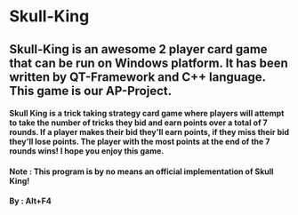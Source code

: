 # Skull-King
## Skull-King is an awesome 2 player card game that can be run on Windows platform. It has been written by QT-Framework and C++ language. This game is our AP-Project.
#### Skull King is a trick taking strategy card game where players will attempt to take the number of tricks they bid and earn points over a total of 7 rounds. If a player makes their bid they'll earn points, if they miss their bid they'll lose points. The player with the most points at the end of the 7 rounds wins! I hope you enjoy this game.
#### Note : This program is by no means an official implementation of Skull King!
#### By : Alt+F4 
